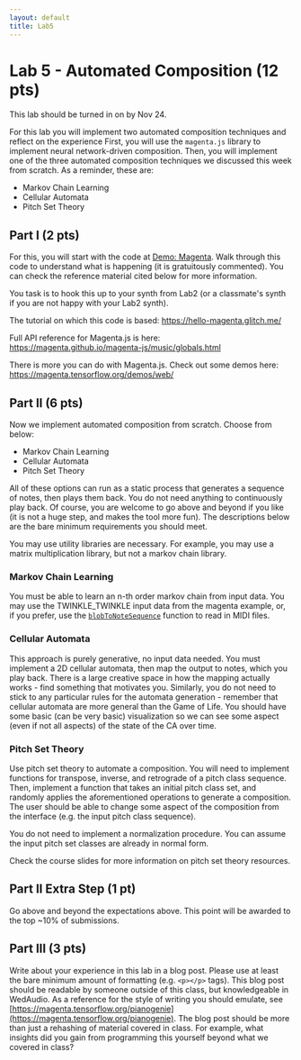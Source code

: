 ```yaml
---
layout: default
title: Lab5
---
```


# Lab 5 - Automated Composition (12 pts)

This lab should be turned in on by Nov 24.

For this lab you will implement two automated composition techniques and reflect on the experience
First, you will use the ```magenta.js``` library to implement neural network-driven composition.
Then, you will implement one of the three automated composition techniques we discussed this week from scratch.
As a reminder, these are:

- Markov Chain Learning
- Cellular Automata
- Pitch Set Theory

## Part I (2 pts)

For this, you will start with the code at [Demo: Magenta](./magenta). Walk through this code to understand what is happening (it is gratuitously commented). You can check the reference material cited below for more information.

You task is to hook this up to your synth from Lab2 (or a classmate's synth if you are not happy with your Lab2 synth).

The tutorial on which this code is based: https://hello-magenta.glitch.me/

Full API reference for Magenta.js is here:
https://magenta.github.io/magenta-js/music/globals.html

There is more you can do with Magenta.js. Check out some demos here: https://magenta.tensorflow.org/demos/web/

## Part II (6 pts)

Now we implement automated composition from scratch. Choose from below:

- Markov Chain Learning
- Cellular Automata
- Pitch Set Theory

All of these options can run as a static process that generates a sequence of notes, then plays them back. You do not need anything to continuously play back. Of course, you are welcome to go above and beyond if you like (it is not a huge step, and makes the tool more fun). The descriptions below are the bare minimum requirements you should meet.

You may use utility libraries are necessary. For example, you may use a matrix multiplication library, but not a markov chain library.

### Markov Chain Learning

You must be able to learn an n-th order markov chain from input data. You may use the TWINKLE_TWINKLE input data from the magenta example, or, if you prefer, use the [```blobToNoteSequence```](https://magenta.github.io/magenta-js/music/modules/_core_midi_io_.html#blobtonotesequence) function to read in MIDI files.

### Cellular Automata

This approach is purely generative, no input data needed. You must implement a 2D cellular automata, then map the output to notes, which you play back. There is a large creative space in how the mapping actually works - find something that motivates you. Similarly, you do not need to stick to any particular rules for the automata generation - remember that cellular automata are more general than the Game of Life. You should have some basic (can be very basic) visualization so we can see some aspect (even if not all aspects) of the state of the CA over time.

### Pitch Set Theory

Use pitch set theory to automate a composition. You will need to implement functions for transpose, inverse, and retrograde of a pitch class sequence. Then, implement a function that takes an initial pitch class set, and randomly applies the aforementioned operations to generate a composition. The user should be able to change some aspect of the composition from the interface (e.g. the input pitch class sequence).

You do not need to implement a normalization procedure. You can assume the input pitch set classes are already in normal form.

Check the course slides for more information on pitch set theory resources.

## Part II Extra Step (1 pt)

Go above and beyond the expectations above.
This point will be awarded to the top ~10% of submissions.

## Part III (3 pts)

Write about your experience in this lab in a blog post.
Please use at least the bare minimum amount of formatting (e.g. ```<p></p>``` tags).
This blog post should be readable by someone outside of this class, but knowledgeable in WedAudio.
As a reference for the style of writing you should emulate, see [https://magenta.tensorflow.org/pianogenie](https://magenta.tensorflow.org/pianogenie).
The blog post should be more than just a rehashing of material covered in class. 
For example, what insights did you gain from programming this yourself beyond what we covered in class?

